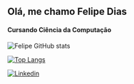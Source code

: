 
## Olá, me chamo Felipe Dias  
#### Cursando Ciência da Computação

![Felipe GitHub stats](https://github-readme-stats.vercel.app/api?username=Felipe-Harms&show_icons=true&theme=gruvbo)

[![Top Langs](https://github-readme-stats.vercel.app/api/top-langs/?username=Felipe-Harms)](https://github.com/Felipe-Harms/github-readme-stats)

[![Linkedin](https://img.shields.io/badge/LinkedIn-0077B5?style=for-the-badge&logo=linkedin&logoColor=white)](https://linkedin.com/in/felipe-dias-harms)


